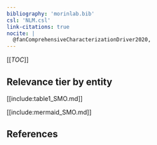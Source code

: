 ```yaml
---
bibliography: 'morinlab.bib'
csl: 'NLM.csl'
link-citations: true
nocite: |
  @fanComprehensiveCharacterizationDriver2020, 
---
```


[[_TOC_]]




## Relevance tier by entity

[[include:table1_SMO.md]]





[[include:mermaid_SMO.md]]

## References


